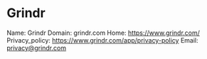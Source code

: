 
# Grindr

Name: Grindr
Domain: grindr.com
Home: https://www.grindr.com/
Privacy_policy: https://www.grindr.com/app/privacy-policy
Email: privacy@grindr.com
